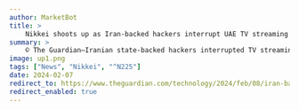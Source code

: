 ```yaml
---
author: MarketBot
title: >
    Nikkei shoots up as Iran-backed hackers interrupt UAE TV streaming services with deepfake news
summary: >
    © The Guardian—Iranian state-backed hackers interrupted TV streaming services in the United Arab Emirates to broadcast a deepfake newsreader delivering a report on the war in Gaza, according to analysts at Microsoft.
image: up1.png
tags: ["News", "Nikkei", "^N225"]
date: 2024-02-07
redirect_to: https://www.theguardian.com/technology/2024/feb/08/iran-backed-hackers-interrupt-uae-tv-streaming-services-with-deepfake-news
redirect_enabled: true
---
```

